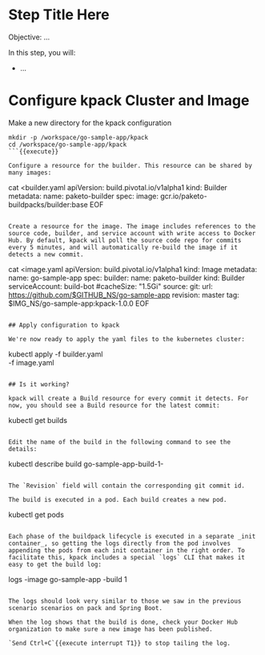 # Step Title Here

Objective:
...

In this step, you will:
- ...

# Configure kpack Cluster and Image

Make a new directory for the kpack configuration
```
mkdir -p /workspace/go-sample-app/kpack
cd /workspace/go-sample-app/kpack
```{{execute}}

Configure a resource for the builder. This resource can be shared by many images:
```
cat <<EOF >builder.yaml
apiVersion: build.pivotal.io/v1alpha1
kind: Builder
metadata:
  name: paketo-builder
spec:
  image: gcr.io/paketo-buildpacks/builder:base
EOF
```{{execute}}

Create a resource for the image. The image includes references to the source code, builder, and service account with write access to Docker Hub. By default, kpack will poll the source code repo for commits every 5 minutes, and will automatically re-build the image if it detects a new commit.

```
cat <<EOF >image.yaml
apiVersion: build.pivotal.io/v1alpha1
kind: Image
metadata:
  name: go-sample-app
spec:
  builder:
    name: paketo-builder
    kind: Builder
  serviceAccount: build-bot
  #cacheSize: "1.5Gi"
  source:
    git:
      url: https://github.com/$GITHUB_NS/go-sample-app
      revision: master
  tag: $IMG_NS/go-sample-app:kpack-1.0.0
EOF
```{{execute}}

## Apply configuration to kpack

We're now ready to apply the yaml files to the kubernetes cluster:
```
kubectl apply -f builder.yaml \
              -f image.yaml
```{{execute}}

## Is it working?

kpack will create a Build resource for every commit it detects. For now, you should see a Build resource for the latest commit:
```
kubectl get builds
```{{execute}}

Edit the name of the build in the following command to see the details:
```
kubectl describe build go-sample-app-build-1-<uuid>
```{{copy}}

The `Revision` field will contain the corresponding git commit id.

The build is executed in a pod. Each build creates a new pod.
```
kubectl get pods
```{{execute}}

Each phase of the buildpack lifecycle is executed in a separate _init container_, so getting the logs directly from the pod involves appending the pods from each init container in the right order. To facilitate this, kpack includes a special `logs` CLI that makes it easy to get the build log:
```
logs -image go-sample-app -build 1
```{{execute}}

The logs should look very similar to those we saw in the previous scenario scenarios on pack and Spring Boot. 

When the log shows that the build is done, check your Docker Hub organization to make sure a new image has been published.

`Send Ctrl+C`{{execute interrupt T1}} to stop tailing the log.
